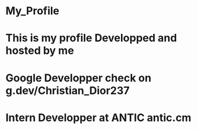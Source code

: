 # My_Profile
# This is my profile Developped and hosted by me 
# Google Developper check on g.dev/Christian_Dior237
# Intern Developper at ANTIC antic.cm
 

